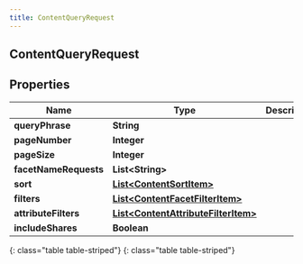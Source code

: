 ```yaml
---
title: ContentQueryRequest
---
```

## ContentQueryRequest


## Properties

| Name | Type | Description | Notes |
| ------------ | ------------- | ------------- | ------------- |
| **queryPhrase** | **String** |  |  [optional] |
| **pageNumber** | **Integer** |  |  [optional] |
| **pageSize** | **Integer** |  |  [optional] |
| **facetNameRequests** | **List&lt;String&gt;** |  |  [optional] |
| **sort** | [**List&lt;ContentSortItem&gt;**](ContentSortItem.html) |  |  [optional] |
| **filters** | [**List&lt;ContentFacetFilterItem&gt;**](ContentFacetFilterItem.html) |  |  [optional] |
| **attributeFilters** | [**List&lt;ContentAttributeFilterItem&gt;**](ContentAttributeFilterItem.html) |  |  [optional] |
| **includeShares** | **Boolean** |  |  [optional] |
{: class="table table-striped"}
{: class="table table-striped"}


